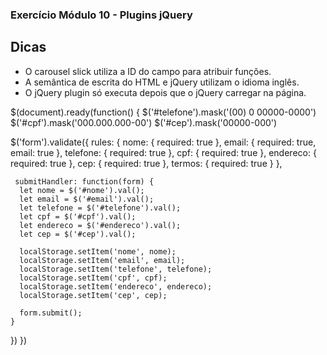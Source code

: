 ### Exercício Módulo 10 - Plugins jQuery

## Dicas

- O carousel slick utiliza a ID do campo para atribuir funções.
- A semântica de escrita do HTML e jQuery utilizam o idioma inglês.
- O jQuery plugin só executa depois que o jQuery carregar na página.

$(document).ready(function() {
$('#telefone').mask('(00) 0 00000-0000')
$('#cpf').mask('000.000.000-00')
$('#cep').mask('00000-000')

$('form').validate({
rules: {
nome: {
required: true
},
email: {
required: true,
email: true
},
telefone: {
required: true
},
cpf: {
required: true
},
endereco: {
required: true
},
cep: {
required: true
},
termos: {
required: true
}
},

     submitHandler: function(form) {
      let nome = $('#nome').val();
      let email = $('#email').val();
      let telefone = $('#telefone').val();
      let cpf = $('#cpf').val();
      let endereco = $('#endereco').val();
      let cep = $('#cep').val();

      localStorage.setItem('nome', nome);
      localStorage.setItem('email', email);
      localStorage.setItem('telefone', telefone);
      localStorage.setItem('cpf', cpf);
      localStorage.setItem('endereco', endereco);
      localStorage.setItem('cep', cep);

      form.submit();
    }

})
})
